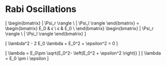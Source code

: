 # Rabi Oscillations

\[
\begin{bmatrix}
| \Psi_r \rangle  \\
| \Psi_l \rangle
\end{bmatrix}
= \begin{bmatrix}
E_0 & ϵ \\
ϵ & E_0 \\
\end{bmatrix}
\begin{bmatrix}
| \Psi_r \rangle \\
| \Psi_l \rangle
\end{bmatrix}
\]

\[
\lambda^2 - 2 E_0 \lambda + E_0^2 + \epsilon^2 = 0
\]

\[
\lambda = E_0\pm \sqrt{E_0^2-  \left(E_0^2 + \epsilon^2 \right)}
\]
\[
\lambda = E_0 \pm i \epsilon
\]

